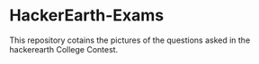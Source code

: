 # HackerEarth-Exams
This repository cotains the pictures of the questions asked in the hackerearth College Contest.

